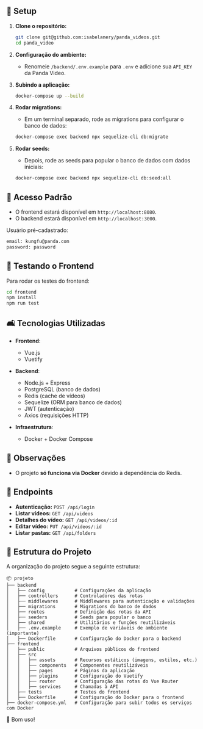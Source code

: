 ## 🚀 Setup

1. **Clone o repositório:**
   ```sh
   git clone git@github.com:isabelanery/panda_videos.git
   cd panda_video
   ```
2. **Configuração do ambiente:**
   - Renomeie `/backend/.env.example` para `.env` e adicione sua `API_KEY` da Panda Video.

3. **Subindo a aplicação:**
   ```sh
   docker-compose up --build
   ```

4. **Rodar migrations:**
   - Em um terminal separado, rode as migrations para configurar o banco de dados:
   ```bash
   docker-compose exec backend npx sequelize-cli db:migrate
   ```

5. **Rodar seeds:**
   - Depois, rode as seeds para popular o banco de dados com dados iniciais:
   ```bash
   docker-compose exec backend npx sequelize-cli db:seed:all
   ```

## 🔑 Acesso Padrão
   - O frontend estará disponível em `http://localhost:8080`.
   - O backend estará disponível em `http://localhost:3000`.

   Usuário pré-cadastrado:
   ```sh
   email: kungfu@panda.com
   password: password
   ```

## 💪 Testando o Frontend

   Para rodar os testes do frontend:
   ```sh
   cd frontend
   npm install
   npm run test
   ```

## 🛋️ Tecnologias Utilizadas

- **Frontend**:
  - Vue.js
  - Vuetify

- **Backend**:
  - Node.js + Express
  - PostgreSQL (banco de dados)
  - Redis (cache de vídeos)
  - Sequelize (ORM para banco de dados)
  - JWT (autenticação)
  - Axios (requisições HTTP)

- **Infraestrutura**:
  - Docker + Docker Compose

## 📌 Observações
  - O projeto **só funciona via Docker** devido à dependência do Redis.

## 📌 Endpoints

- **Autenticação:** `POST /api/login`
- **Listar vídeos:** `GET /api/videos`
- **Detalhes do vídeo:** `GET /api/videos/:id`
- **Editar vídeo:** `PUT /api/videos/:id`
- **Listar pastas:** `GET /api/folders`

## 📂 Estrutura do Projeto
   A organização do projeto segue a seguinte estrutura:

   ```
   📦 projeto
   ├── backend
   │   ├── config           # Configurações da aplicação
   │   ├── controllers      # Controladores das rotas
   │   ├── middlewares      # Middlewares para autenticação e validações
   │   ├── migrations       # Migrations do banco de dados
   │   ├── routes           # Definição das rotas da API
   │   ├── seeders          # Seeds para popular o banco
   │   ├── shared           # Utilitários e funções reutilizáveis
   │   ├── .env.example     # Exemplo de variáveis de ambiente (importante)
   │   ├── Dockerfile       # Configuração do Docker para o backend
   ├── frontend
   │   ├── public           # Arquivos públicos do frontend
   │   ├── src
   │   │   ├── assets       # Recursos estáticos (imagens, estilos, etc.)
   │   │   ├── components   # Componentes reutilizáveis
   │   │   ├── pages        # Páginas da aplicação
   │   │   ├── plugins      # Configuração do Vuetify
   │   │   ├── router       # Configuração das rotas do Vue Router
   │   │   ├── services     # Chamadas à API
   │   ├── tests            # Testes do frontend
   │   ├── Dockerfile       # Configuração do Docker para o frontend
   ├── docker-compose.yml   # Configuração para subir todos os serviços com Docker
   ```


🚀 Bom uso!
